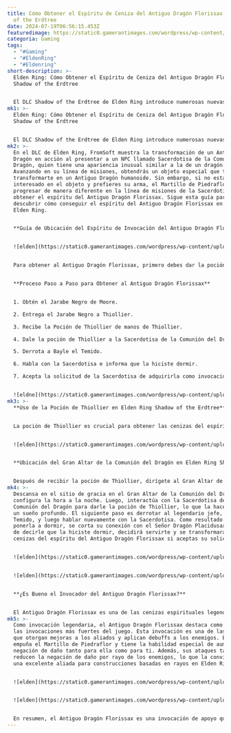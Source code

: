 ```yaml
---
title: Cómo Obtener el Espíritu de Ceniza del Antiguo Dragón Florissax en Shadow
  of the Erdtree
date: 2024-07-19T06:56:15.453Z
featuredimage: https://static0.gamerantimages.com/wordpress/wp-content/uploads/2024/07/elden-ring-how-to-get-florissax-summon-ashes.jpg?q=49&fit=crop&w=1100&h=618&dpr=2
categoria: Gaming
tags:
  - "#Gaming"
  - "#EldenRing"
  - "#Eldenring"
short-description: >-
  Elden Ring: Cómo Obtener el Espíritu de Ceniza del Antiguo Dragón Florissax en
  Shadow of the Erdtree


  El DLC Shadow of the Erdtree de Elden Ring introduce numerosas nuevas cenizas espirituales para ayudar a los Tarnished en su travesía por el reino de las sombras. Mientras que la mayoría de las invocaciones son copias de enemigos que encontrarás en el DLC, como las Cenizas de Gravebird y las Cenizas de Inquisidor, también hay nuevos espíritus de invocación de NPC, como el Caballero de Fuego Queelign y el Antiguo Dragón Florissax. Los jugadores interesados en la historia de los Antiguos Dragones probablemente sepan que estas majestuosas criaturas tienen la habilidad de tomar forma humana.
mk1: >-
  Elden Ring: Cómo Obtener el Espíritu de Ceniza del Antiguo Dragón Florissax en
  Shadow of the Erdtree


  El DLC Shadow of the Erdtree de Elden Ring introduce numerosas nuevas cenizas espirituales para ayudar a los Tarnished en su travesía por el reino de las sombras. Mientras que la mayoría de las invocaciones son copias de enemigos que encontrarás en el DLC, como las Cenizas de Gravebird y las Cenizas de Inquisidor, también hay nuevos espíritus de invocación de NPC, como el Caballero de Fuego Queelign y el Antiguo Dragón Florissax. Los jugadores interesados en la historia de los Antiguos Dragones probablemente sepan que estas majestuosas criaturas tienen la habilidad de tomar forma humana.
mk2: >-
  En el DLC de Elden Ring, FromSoft muestra la transformación de un Antiguo
  Dragón en acción al presentar a un NPC llamado Sacerdotisa de la Comunión del
  Dragón, quien tiene una apariencia inusual similar a la de un dragón.
  Avanzando en su línea de misiones, obtendrás un objeto especial que te permite
  transformarte en un Antiguo Dragón humanoide. Sin embargo, si no estás
  interesado en el objeto y prefieres su arma, el Martillo de Piedraflor, puedes
  progresar de manera diferente en la línea de misiones de la Sacerdotisa para
  obtener el espíritu del Antiguo Dragón Florissax. Sigue esta guía para
  descubrir cómo conseguir el espíritu del Antiguo Dragón Florissax en el DLC de
  Elden Ring.


  **Guía de Ubicación del Espíritu de Invocación del Antiguo Dragón Florissax**


  ![elden](https://static0.gamerantimages.com/wordpress/wp-content/uploads/2024/07/complete-dragon-communion-priestess-quest-walkthrough-in-elden-ring-shadow-of-the-erdtree-feature-image.jpg?q=49&fit=crop&w=1500&dpr=2 "elden")


  Para obtener al Antiguo Dragón Florissax, primero debes dar la poción de Thiollier a la Sacerdotisa de la Comunión del Dragón en el Gran Altar de la Comunión del Dragón durante la noche. Luego, derrota a Bayle el Temido y habla nuevamente con la Sacerdotisa, diciéndole que la hiciste dormir. Después de eso, ella te aceptará como su nuevo señor y se transformará en las cenizas del espíritu del Antiguo Dragón Florissax.


  **Proceso Paso a Paso para Obtener al Antiguo Dragón Florissax**


  1. Obtén el Jarabe Negro de Moore.

  2. Entrega el Jarabe Negro a Thiollier.

  3. Recibe la Poción de Thiollier de manos de Thiollier.

  4. Dale la poción de Thiollier a la Sacerdotisa de la Comunión del Dragón.

  5. Derrota a Bayle el Temido.

  6. Habla con la Sacerdotisa e informa que la hiciste dormir.

  7. Acepta la solicitud de la Sacerdotisa de adquirirla como invocación.


  ![eldne](https://static0.gamerantimages.com/wordpress/wp-content/uploads/2024/07/how-to-use-thiollier-s-concoction-in-elden-ring-shadow-of-the-erdtree-feature-image.jpg?q=49&fit=crop&w=1500&dpr=2 "elden")
mk3: >-
  **Uso de la Poción de Thiollier en Elden Ring Shadow of the Erdtree**


  La poción de Thiollier es crucial para obtener las cenizas del espíritu del Antiguo Dragón Florissax. Primero, debes hablar con Thiollier, que se encuentra al final del camino al sureste del sitio de gracia del Frente del Castillo. Después de hablar con Thiollier, ve a hablar con Moore cerca del sitio de gracia de la Puerta Principal y completa sus diálogos hasta que te pida entregar un objeto llamado Jarabe Negro a Thiollier. Lleva este objeto a Thiollier y completa sus diálogos para recibir la poción de Thiollier.


  ![elden](https://static0.gamerantimages.com/wordpress/wp-content/uploads/2024/06/map-showing-route-to-grand-altar-of-dragon-communion-in-elden-ring-shadow-of-the-erdtree.jpg?q=49&fit=crop&w=1500&dpr=2 "elden")


  **Ubicación del Gran Altar de la Comunión del Dragón en Elden Ring Shadow of the Erdtree**


  Después de recibir la poción de Thiollier, dirígete al Gran Altar de la Comunión del Dragón ubicado en la Orilla del Sur. Para llegar aquí, tendrás que atravesar la mazmorra del Foso del Dragón para encontrar la entrada al Pie del Pico Dentado. Desde allí, dirígete hacia el sur para encontrar el cadáver gigante de un dragón, frente al cual está el Gran Altar de la Comunión del Dragón y su sacerdotisa.
mk4: >-
  Descansa en el sitio de gracia en el Gran Altar de la Comunión del Dragón y
  configura la hora a la noche. Luego, interactúa con la Sacerdotisa de la
  Comunión del Dragón para darle la poción de Thiollier, lo que la hace caer en
  un sueño profundo. El siguiente paso es derrotar al legendario jefe, Bayle el
  Temido, y luego hablar nuevamente con la Sacerdotisa. Como resultado de
  ponerla a dormir, se corta su conexión con el Señor Dragón Placidusax. Después
  de decirle que la hiciste dormir, decidirá servirte y se transformará en las
  cenizas del espíritu del Antiguo Dragón Florissax si aceptas su solicitud.


  ![elden](https://static0.gamerantimages.com/wordpress/wp-content/uploads/2024/07/elden-ring-dlc-use-thiollier-s-concoction-on-priestess.jpg?q=49&fit=contain&w=750&h=415&dpr=2 "elden")


  ![elden](https://static0.gamerantimages.com/wordpress/wp-content/uploads/2024/07/elden-ring-dlc-sleeping-dragon-communion-priestess.jpg?q=49&fit=contain&w=750&h=415&dpr=2 "elden")


  **¿Es Bueno el Invocador del Antiguo Dragón Florissax?**


  El Antiguo Dragón Florissax es una de las cenizas espirituales legendarias añadidas en Elden Ring: Shadow of the Erdtree. Es la recompensa final por el final alternativo de la línea de misiones de la Sacerdotisa de la Comunión del Dragón en el Gran Altar de la Comunión del Dragón.
mk5: >-
  Como invocación legendaria, el Antiguo Dragón Florissax destaca como una de
  las invocaciones más fuertes del juego. Esta invocación es una de las pocas
  que otorgan mejoras a los aliados y aplican debuffs a los enemigos. Ella
  empuña el Martillo de Piedraflor y tiene la habilidad especial de aumentar la
  negación de daño tanto para ella como para ti. Además, sus ataques también
  reducen la negación de daño por rayo de los enemigos, lo que la convierte en
  una excelente aliada para construcciones basadas en rayos en Elden Ring.


  ![elden](https://static0.gamerantimages.com/wordpress/wp-content/uploads/2024/07/elden-ring-dlc-ancient-dragon-florissax-description.jpg?q=49&fit=contain&w=750&h=415&dpr=2 "elden")


  ![elden](https://static0.gamerantimages.com/wordpress/wp-content/uploads/2024/07/elden-ring-dlc-ancient-dragon-florissax-summon.jpg?q=49&fit=contain&w=750&h=415&dpr=2 "eldne")


  En resumen, el Antiguo Dragón Florissax es una invocación de apoyo que ofrece mejoras y debuffs. No tiene mucha resistencia y puede no sobrevivir mucho tiempo contra jefes poderosos como Consort Radahn y la Bestia Elden. Puedes intentar invocarla en el borde de la arena del jefe para aumentar sus posibilidades de supervivencia.
---
```

